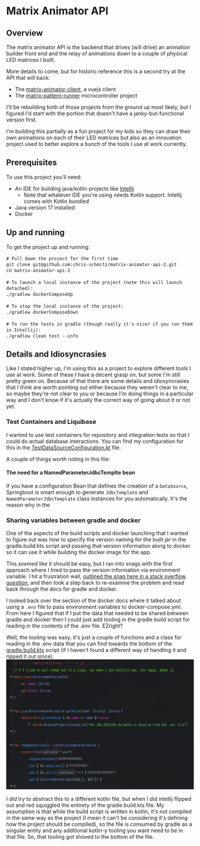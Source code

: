 # Matrix Animator API

## Overview

The matrix animator API is the backend that drives (will drive) an animation builder front end and the relay of
animations down to a couple of physical LED matrices I built.

More details to come, but for historic reference this is a second try at the API that will back:

- The [matrix-animator-client](https://github.com/chris-schmitz/matrix-animator-client), a vuejs client
- The [matrix-pattern-runner](https://github.com/chris-schmitz/matrix-pattern-runner) microcontroller project

I'll be rebuilding both of those projects from the ground up most likely, but I figured I'd start with the portion that
doesn't have a janky-but-functional version first.

I'm building this partially as a fun project for my kids so they can draw their own animations on each of their LED
matrices but also as an innovation project used to better explore a bunch of the tools I use at work currently.

## Prerequisites

To use this project you'll need:

- An IDE for building java/kotlin projects like [Intellij](https://www.jetbrains.com/idea/download/?section=mac)
    - Note that whatever IDE you're using needs Kotlin support. Intellij comes with Kotlin bundled
- Java version 17 installed
- Docker

## Up and running

To get the project up and running:

```shell
# Pull down the project for the first time
git clone git@github.com:chris-schmitz/matrix-animator-api-2.git
cd matrix-animator-api-2

# To launch a local instance of the project (note this will launch detached):
./gradlew dockerComposeUp

# To stop the local instance of the project:
./gradlew dockerComposeDown

# To run the tests in gradle (though really it's nicer if you run them in Intellij):
./gradlew clean test --info 
```

## Details and Idiosyncrasies

Like I stated higher up, I'm using this as a project to explore different tools I use at work. Some of these I have a
decent grasp on, but some I'm still pretty green on. Because of that there are some details and idiosyncrasies that I
think are worth pointing out either because they weren't clear to me, so maybe they're not clear to you or because I'm
doing things in a particular way and I don't know if it's actually the correct way of going about it or not yet.

### Test Containers and Liquibase

I wanted to use test containers for repository and integration tests so that I could do actual database interactions.
You can find my configuration for this in
the [TestDataSourceConfiguration.kt](https://github.com/chris-schmitz/matrix-animator-api-2/blob/bc74c88ab26a736a9824704539f55d585ecf5a42/src/test/kotlin/com/lightinspiration/matrixanimatorapi/configuration/TestDataSourceConfiguration.kt)
file.

A couple of things worth noting in this file:

#### The need for a NamedParameterJdbcTemplte bean

If you have a configuration Bean that defines the creation of a `DataSource`, Springboot is smart enough to
generate  `JdbcTemplate` and `NamedParameterJdbcTemplate` class instances for you automatically. It's the reason why in
the

### Sharing variables between gradle and docker

One of the aspects of the build scripts and docker launching that I wanted to figure out was how to specify the version
naming for the built jar in the gradle.build.kts script and passing that version information along to docker so it can
use it while building the docker image for the app.

This _seemed_ like it should be easy, but I ran into snags with the
first approach where I tried to pass the version information via environment variable. I hit a frustration
wall, [outlined the snag here in a stack overflow question](https://stackoverflow.com/questions/77693066/passing-a-variable-from-a-gradle-task-to-docker-compose-yml-and-on-to-the-docker),
and then took a step back to re-examine the problem and read back through the docs for gradle and docker.

I looked back over the section of the docker docs where it talked about using a `.env` file to pass environment
variables to docker-compose.yml. From here I figured that if I put the data that needed to be shared between gradle and
docker then I could just add tooling in the gradle build script for reading in the contents of the .env file. EZright?

Well, the tooling was easy, it's just a couple of functions and a class for reading in the .env data that you can find
towards the bottom of
the [gradle.build.kts](https://github.com/chris-schmitz/matrix-animator-api-2/blob/main/build.gradle.kts) script (if I
haven't found a different way of handling it and ripped it out since).
![build utils](readme_attachments/dot-env-file-utilities.png)

I _did_ try to abstract this to a different kotlin file, but when I did intellij flipped out and red squiggled the
entirety of the gradle.build.kts file. My assumption is that while the build script is written in kotlin, it's not
compiled in the same way as the project (I mean it can't be considering it's defining how the project should be
compiled), so the file is consumed by gradle as a singular entity and any additional kotlin-y tooling you want need to
be in that file. So, that tooling got shoved to the bottom of the file.  
